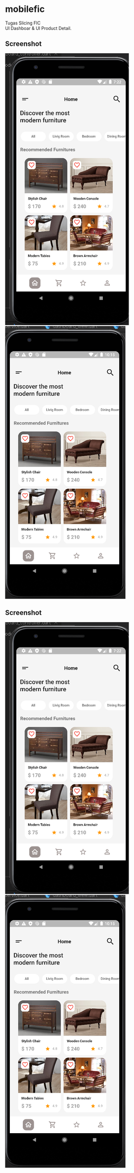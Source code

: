 # mobilefic

Tugas Slicing FIC <br>
UI Dashboar & UI Product Detail. <br>


## Screenshot

![alt text](https://github.com/msyamsul725/FIC_Slicing_mobile/blob/main/assets/images/dashboard.png)
![alt text](https://github.com/msyamsul725/FIC_Slicing_mobile/blob/main/assets/images/hasilproductdetail.png)
## Screenshot

![alt text](https://github.com/msyamsul725/FIC_Slicing_mobile/blob/main/assets/images/dashboard.png)
![alt text](https://github.com/msyamsul725/FIC_Slicing_mobile/blob/main/assets/images/hasilproductdetail.png)
